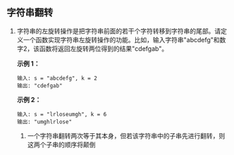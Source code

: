 ## 字符串翻转

1. 字符串的左旋转操作是把字符串前面的若干个字符转移到字符串的尾部。请定义一个函数实现字符串左旋转操作的功能。比如，输入字符串"abcdefg"和数字2，该函数将返回左旋转两位得到的结果"cdefgab"。

     

    **示例 1：**

    ```
    输入: s = "abcdefg", k = 2
    输出: "cdefgab"
    ```

    **示例 2：**

    ```
    输入: s = "lrloseumgh", k = 6
    输出: "umghlrlose"
    ```

    1. 一个字符串翻转两次等于其本身，但若该字符串中的子串先进行翻转，则这两个子串的顺序将颠倒